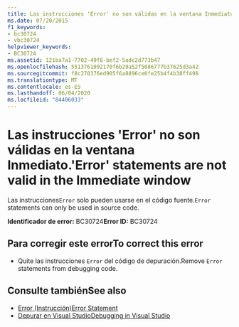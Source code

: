 ```yaml
---
title: Las instrucciones 'Error' no son válidas en la ventana Inmediato.
ms.date: 07/20/2015
f1_keywords:
- bc30724
- vbc30724
helpviewer_keywords:
- BC30724
ms.assetid: 121ba7a1-7702-49f8-bef2-5adc2d773b47
ms.openlocfilehash: 5513761992170f6b29a52f5086777b37625d3a42
ms.sourcegitcommit: f8c270376ed905f6a8896ce0fe25b4f4b38ff498
ms.translationtype: MT
ms.contentlocale: es-ES
ms.lasthandoff: 06/04/2020
ms.locfileid: "84406033"
---
```

# <a name="error-statements-are-not-valid-in-the-immediate-window"></a><span data-ttu-id="8629d-102">Las instrucciones 'Error' no son válidas en la ventana Inmediato.</span><span class="sxs-lookup"><span data-stu-id="8629d-102">'Error' statements are not valid in the Immediate window</span></span>
<span data-ttu-id="8629d-103">Las instrucciones`Error` solo pueden usarse en el código fuente.</span><span class="sxs-lookup"><span data-stu-id="8629d-103">`Error` statements can only be used in source code.</span></span>  
  
 <span data-ttu-id="8629d-104">**Identificador de error:** BC30724</span><span class="sxs-lookup"><span data-stu-id="8629d-104">**Error ID:** BC30724</span></span>  
  
## <a name="to-correct-this-error"></a><span data-ttu-id="8629d-105">Para corregir este error</span><span class="sxs-lookup"><span data-stu-id="8629d-105">To correct this error</span></span>  
  
- <span data-ttu-id="8629d-106">Quite las instrucciones `Error` del código de depuración.</span><span class="sxs-lookup"><span data-stu-id="8629d-106">Remove `Error` statements from debugging code.</span></span>  
  
## <a name="see-also"></a><span data-ttu-id="8629d-107">Consulte también</span><span class="sxs-lookup"><span data-stu-id="8629d-107">See also</span></span>

- [<span data-ttu-id="8629d-108">Error (Instrucción)</span><span class="sxs-lookup"><span data-stu-id="8629d-108">Error Statement</span></span>](../language-reference/statements/error-statement.md)
- [<span data-ttu-id="8629d-109">Depurar en Visual Studio</span><span class="sxs-lookup"><span data-stu-id="8629d-109">Debugging in Visual Studio</span></span>](/visualstudio/debugger/debugger-feature-tour)
